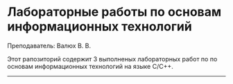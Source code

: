 # Лабораторные работы по основам информационных технологий

Преподаватель: Валюх В. В.

Этот рапозиторий содержит 3 выполненыx лабораторныx работ по по основам информационных технологий на языке C/C++.
___

